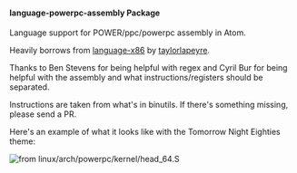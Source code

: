 #### language-powerpc-assembly Package

Language support for POWER/ppc/powerpc assembly in Atom.

Heavily borrows from [language-x86](https://github.com/taylorlapeyre/language-x86) by [taylorlapeyre](https://github.com/taylorlapeyre/).

Thanks to Ben Stevens for being helpful with regex and Cyril Bur for being helpful with the assembly and what instructions/registers should be separated.

Instructions are taken from what's in binutils.  If there's something missing, please send a PR.

Here's an example of what it looks like with the Tomorrow Night Eighties theme:

![from linux/arch/powerpc/kernel/head_64.S](https://i.imgur.com/aqhqCNm.png)
